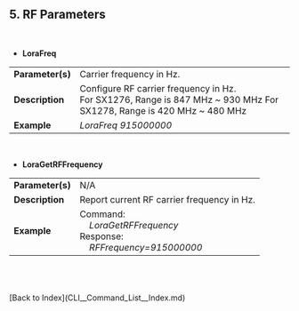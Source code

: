 <H2> 5. RF Parameters </H2>

<BR>

- <B>LoraFreq</B>
<TABLE>
<TR align="Left" valign="center">
	<TD><B>Parameter(s)</B></TD>
	<TD>
		Carrier frequency in Hz.
	</TD>
</TR>
<TR align="Left" valign="center"><TD><B>Description</B></TD>
	<TD>
		Configure RF carrier frequency in Hz.<BR>
		For SX1276, Range is 847 MHz ~ 930 MHz
		For SX1278, Range is 420 MHz ~ 480 MHz
	</TD>
</TR>
<TR align="Left" valign="center"><TD><B>Example</B></TD>		<TD><I>LoraFreq  915000000</I></TD></TR>
</TABLE>
<BR>

- <B>LoraGetRFFrequency</B>
<TABLE>
<TR align="Left" valign="center"><TD><B>Parameter(s)</B></TD>		<TD> N/A </TD></TR>
<TR align="Left" valign="center"><TD><B>Description</B></TD>		<TD> Report current RF carrier frequency in Hz. </TD></TR>
<TR align="Left" valign="center"><TD><B>Example</B></TD>
	<TD>
		Command:<BR>
		&nbsp; &nbsp;	<I>LoraGetRFFrequency</I><BR>
		Response:<BR>
		&nbsp; &nbsp;	<I>RFFrequency=915000000</I>
	</TD>
</TR>
</TABLE>
<BR>



<BR>
<BR>
[Back to Index](CLI__Command_List__Index.md)
